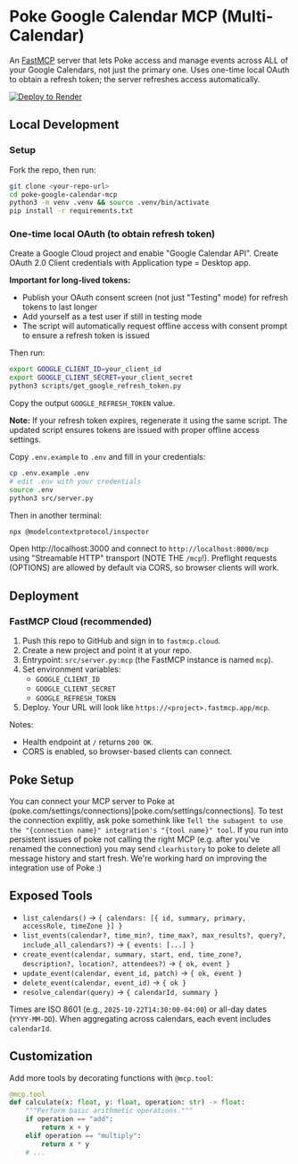 # Poke Google Calendar MCP (Multi-Calendar)

An [FastMCP](https://github.com/jlowin/fastmcp) server that lets Poke access and manage events across ALL of your Google Calendars, not just the primary one. Uses one-time local OAuth to obtain a refresh token; the server refreshes access automatically.

[![Deploy to Render](https://render.com/images/deploy-to-render-button.svg)](https://render.com/deploy?repo=https://github.com/InteractionCo/mcp-server-template)

## Local Development

### Setup

Fork the repo, then run:

```bash
git clone <your-repo-url>
cd poke-google-calendar-mcp
python3 -m venv .venv && source .venv/bin/activate
pip install -r requirements.txt
```

### One-time local OAuth (to obtain refresh token)

Create a Google Cloud project and enable "Google Calendar API". Create OAuth 2.0 Client credentials with Application type = Desktop app.

**Important for long-lived tokens:**
- Publish your OAuth consent screen (not just "Testing" mode) for refresh tokens to last longer
- Add yourself as a test user if still in testing mode
- The script will automatically request offline access with consent prompt to ensure a refresh token is issued

Then run:

```bash
export GOOGLE_CLIENT_ID=your_client_id
export GOOGLE_CLIENT_SECRET=your_client_secret
python3 scripts/get_google_refresh_token.py
```

Copy the output `GOOGLE_REFRESH_TOKEN` value.

**Note:** If your refresh token expires, regenerate it using the same script. The updated script ensures tokens are issued with proper offline access settings.

Copy `.env.example` to `.env` and fill in your credentials:

```bash
cp .env.example .env
# edit .env with your credentials
source .env
python3 src/server.py
```

Then in another terminal:

```bash
npx @modelcontextprotocol/inspector
```

Open http://localhost:3000 and connect to `http://localhost:8000/mcp` using "Streamable HTTP" transport (NOTE THE `/mcp`!).
Preflight requests (OPTIONS) are allowed by default via CORS, so browser clients will work.

## Deployment

### FastMCP Cloud (recommended)
1. Push this repo to GitHub and sign in to `fastmcp.cloud`.
2. Create a new project and point it at your repo.
3. Entrypoint: `src/server.py:mcp` (the FastMCP instance is named `mcp`).
4. Set environment variables:
   - `GOOGLE_CLIENT_ID`
   - `GOOGLE_CLIENT_SECRET`
   - `GOOGLE_REFRESH_TOKEN`
5. Deploy. Your URL will look like `https://<project>.fastmcp.app/mcp`.

Notes:
- Health endpoint at `/` returns `200 OK`.
- CORS is enabled, so browser-based clients can connect.

## Poke Setup

You can connect your MCP server to Poke at (poke.com/settings/connections)[poke.com/settings/connections].
To test the connection explitly, ask poke somethink like `Tell the subagent to use the "{connection name}" integration's "{tool name}" tool`.
If you run into persistent issues of poke not calling the right MCP (e.g. after you've renamed the connection) you may send `clearhistory` to poke to delete all message history and start fresh.
We're working hard on improving the integration use of Poke :)


## Exposed Tools

- `list_calendars()` → `{ calendars: [{ id, summary, primary, accessRole, timeZone }] }`
- `list_events(calendar?, time_min?, time_max?, max_results?, query?, include_all_calendars?)` → `{ events: [...] }`
- `create_event(calendar, summary, start, end, time_zone?, description?, location?, attendees?)` → `{ ok, event }`
- `update_event(calendar, event_id, patch)` → `{ ok, event }`
- `delete_event(calendar, event_id)` → `{ ok }`
- `resolve_calendar(query)` → `{ calendarId, summary }`

Times are ISO 8601 (e.g., `2025-10-22T14:30:00-04:00`) or all-day dates (`YYYY-MM-DD`). When aggregating across calendars, each event includes `calendarId`.

## Customization

Add more tools by decorating functions with `@mcp.tool`:

```python
@mcp.tool
def calculate(x: float, y: float, operation: str) -> float:
    """Perform basic arithmetic operations."""
    if operation == "add":
        return x + y
    elif operation == "multiply":
        return x * y
    # ...
```
